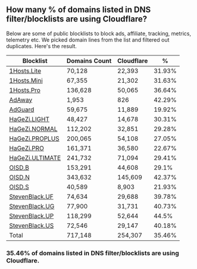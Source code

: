 ## How many % of domains listed in DNS filter/blocklists are using Cloudflare?


Below are some of public blocklists to block ads, affiliate, tracking, metrics, telemetry etc.
We picked domain lines from the list and filtered out duplicates.
Here's the result.


| Blocklist | Domains Count | Cloudflare | % |
| --- | --- | --- | --- |
| [1Hosts.Lite](https://raw.githubusercontent.com/badmojr/1Hosts/master/Lite/hosts.win) | 70,128 | 22,393 | 31.93% |
| [1Hosts.Mini](https://raw.githubusercontent.com/badmojr/1Hosts/master/mini/hosts.win) | 67,355 | 21,302 | 31.63% |
| [1Hosts.Pro](https://raw.githubusercontent.com/badmojr/1Hosts/master/Pro/hosts.win) | 136,628 | 50,065 | 36.64% |
| [AdAway](https://raw.githubusercontent.com/AdAway/adaway.github.io/master/hosts.txt) | 1,953 | 826 | 42.29% |
| [AdGuard](https://adguardteam.github.io/AdGuardSDNSFilter/Filters/filter.txt) | 59,675 | 11,889 | 19.92% |
| [HaGeZi.LIGHT](https://raw.githubusercontent.com/hagezi/dns-blocklists/main/hosts/light.txt) | 48,427 | 14,678 | 30.31% |
| [HaGeZi.NORMAL](https://raw.githubusercontent.com/hagezi/dns-blocklists/main/hosts/multi.txt) | 112,202 | 32,851 | 29.28% |
| [HaGeZi.PROPLUS](https://raw.githubusercontent.com/hagezi/dns-blocklists/main/hosts/pro.plus.txt) | 200,065 | 54,108 | 27.05% |
| [HaGeZi.PRO](https://raw.githubusercontent.com/hagezi/dns-blocklists/main/hosts/pro.txt) | 161,371 | 36,580 | 22.67% |
| [HaGeZi.ULTIMATE](https://raw.githubusercontent.com/hagezi/dns-blocklists/main/hosts/ultimate.txt) | 241,732 | 71,094 | 29.41% |
| [OISD.B](https://big.oisd.nl/dnsmasq) | 153,291 | 44,608 | 29.1% |
| [OISD.N](https://nsfw.oisd.nl/dnsmasq) | 343,632 | 145,609 | 42.37% |
| [OISD.S](https://small.oisd.nl/dnsmasq) | 40,589 | 8,903 | 21.93% |
| [StevenBlack.UF](https://raw.githubusercontent.com/StevenBlack/hosts/master/alternates/fakenews/hosts) | 74,634 | 29,688 | 39.78% |
| [StevenBlack.UG](https://raw.githubusercontent.com/StevenBlack/hosts/master/alternates/gambling/hosts) | 77,900 | 31,731 | 40.73% |
| [StevenBlack.UP](https://raw.githubusercontent.com/StevenBlack/hosts/master/alternates/porn/hosts) | 118,299 | 52,644 | 44.5% |
| [StevenBlack.US](https://raw.githubusercontent.com/StevenBlack/hosts/master/alternates/social/hosts) | 72,546 | 29,147 | 40.18% |
| Total | 717,148 | 254,307 | 35.46% |


### 35.46% of domains listed in DNS filter/blocklists are using Cloudflare.